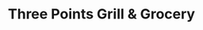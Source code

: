 ---
title: "Three Points Grill & Grocery"
url: /prospect-hill/three-points-grill-and-grocery/
shop: convenience
---
